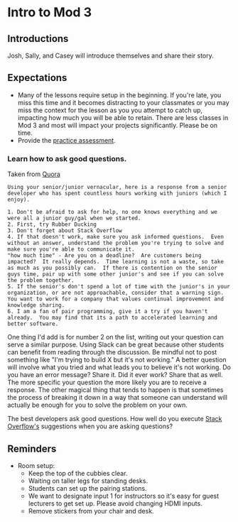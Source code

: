 # Intro to Mod 3

## Introductions

Josh, Sally, and Casey will introduce themselves and share their story.

## Expectations

* Many of the lessons require setup in the beginning. If you're late, you miss this time and it becomes distracting to your classmates or you may miss the context for the lesson as you  you attempt to catch up, impacting how much you will be able to retain. There are less classes in Mod 3 and most will impact your projects significantly. Please be on time.
* Provide the [practice assessment](practice_assessment).

### Learn how to ask good questions.

Taken from [Quora](https://www.quora.com/Whats-the-best-way-to-ask-questions-as-a-junior-software-developer)

```
Using your senior/junior vernacular, here is a response from a senior developer who has spent countless hours working with juniors (which I enjoy).

1. Don't be afraid to ask for help, no one knows everything and we were all a junior guy/gal when we started.
2. First, try Rubber Ducking
3. Don't forget about Stack Overflow
4. If that doesn't work, make sure you ask informed questions.  Even without an answer, understand the problem you're trying to solve and make sure you're able to communicate it.
"how much time" - Are you on a deadline?  Are customers being impacted?  It really depends.  Time learning is not a waste, so take as much as you possibly can.  If there is contention on the senior guys time, pair up with some other junior's and see if you can solve the problem together.
5. If the senior's don't spend a lot of time with the junior's in your organization, or are not approachable, consider that a warning sign.  You want to work for a company that values continual improvement and knowledge sharing.
6. I am a fan of pair programming, give it a try if you haven't already.  You may find that its a path to accelerated learning and better software.
```

One thing I'd add is for number 2 on the list, writing out your question can serve a similar purpose. Using Slack can be great because other students can benefit from reading through the discussion. Be mindful not to post something like "I'm trying to build X but it's not working." A better question will involve what you tried and what leads you to believe it's not working. Do you have an error message? Share it. Did it ever work? Share that as well. The more specific your question the more likely you are to receive a response. The other magical thing that tends to happen is that sometimes the process of breaking it down in a way that someone can understand will actually be enough for you to solve the problem on your own.

The best developers ask good questions. How well do you execute [Stack Overflow's](http://stackoverflow.com/help/how-to-ask) suggestions when you are asking questions?

## Reminders

* Room setup:
  * Keep the top of the cubbies clear.
  * Waiting on taller legs for standing desks.
  * Students can set up the pairing stations.
  * We want to designate input 1 for instructors so it's easy for guest lecturers to get set up. Please avoid changing HDMI inputs.
  * Remove stickers from your chair and desk.
